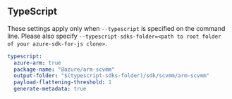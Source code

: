 ## TypeScript

These settings apply only when `--typescript` is specified on the command line.
Please also specify `--typescript-sdks-folder=<path to root folder of your azure-sdk-for-js clone>`.

```yaml $(typescript)
typescript:
  azure-arm: true
  package-name: "@azure/arm-scvmm"
  output-folder: "$(typescript-sdks-folder)/sdk/scvmm/arm-scvmm"
  payload-flattening-threshold: 1
  generate-metadata: true
```